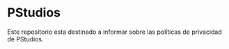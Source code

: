 # PStudios
Este repositorio esta destinado a informar sobre las políticas de privacidad de PStudios.

